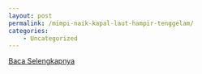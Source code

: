```yaml
---
layout: post
permalink: /mimpi-naik-kapal-laut-hampir-tenggelam/
categories:
    - Uncategorized
---
```


[Baca Selengkapnya](/10)